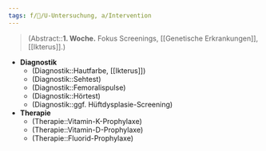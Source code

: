```yaml
---
tags: f/🦄/U-Untersuchung, a/Intervention
---
```

> (Abstract::**1. Woche.** Fokus Screenings, [[Genetische Erkrankungen]], [[Ikterus]].)
- **Diagnostik**
	- (Diagnostik::Hautfarbe, [[Ikterus]])
	- (Diagnostik::Sehtest)
	- (Diagnostik::Femoralispulse)
	- (Diagnostik::Hörtest)
	- (Diagnostik::ggf. Hüftdysplasie-Screening)
- **Therapie**
	- (Therapie::Vitamin-K-Prophylaxe)
	- (Therapie::Vitamin-D-Prophylaxe)
	- (Therapie::Fluorid-Prophylaxe)